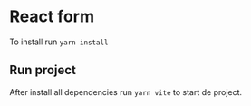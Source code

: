 # React form

To install run `yarn install`

## Run project
After install all dependencies run `yarn vite` to start de project.